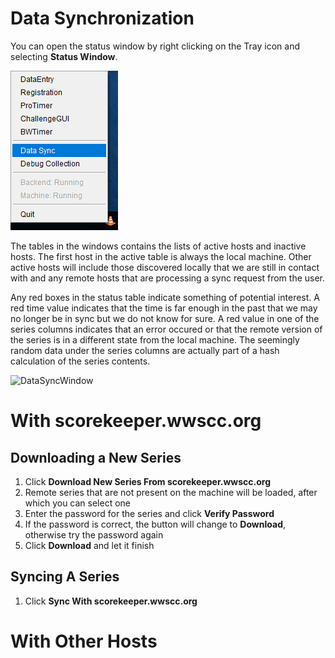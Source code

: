 # Data Synchronization

You can open the status window by right clicking on the Tray icon and selecting **Status Window**.

![ContextMenu](images/syncmenu.png)

The tables in the windows contains the lists of active hosts and inactive hosts.  The first host in the active
table is always the local machine.  Other active hosts will include those discovered locally that we are still
in contact with and any remote hosts that are processing a sync request from the user.

Any red boxes in the status table indicate something of potential interest.  A red time value indicates that the
time is far enough in the past that we may no longer be in sync but we do not know for sure.  A red value in one
of the series columns indicates that an error occured or that the remote version of the series is in a different
state from the local machine.  The seemingly random data under the series columns are actually part of a hash
calculation of the series contents.

![DataSyncWindow](images/datasync.png)

# With scorekeeper.wwscc.org

## Downloading a New Series
1. Click **Download New Series From scorekeeper.wwscc.org**
1. Remote series that are not present on the machine will be loaded, after which you can select one
1. Enter the password for the series and click **Verify Password**
1. If the password is correct, the button will change to **Download**, otherwise try the password again
1. Click **Download** and let it finish

## Syncing A Series
1. Click **Sync With scorekeeper.wwscc.org**


# With Other Hosts


